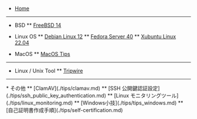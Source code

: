 * [Home](/)
<hr>

* BSD
** [FreeBSD 14](/bsd/freebsd14.md)

* Linux OS
** [Debian Linux 12](./linux/debian_12.md)
** [Fedora Server 40](./linux/fedora_40.md)
** [Xubuntu Linux 22.04](./linux/xubuntu_2204.md)

* MacOS
** [MacOS Tips](/macos/macos_tips.md)

<hr>

* Linux / Unix Tool
** [Tripwire](./linux/tool/tripwire.md)

<hr>
* その他
** [ClamAV](./tips/clamav.md)
** [SSH 公開鍵認証設定](./tips/ssh_public_key_authentication.md)
** [Linux モニタリングツール](./tips/linux_monitoring.md)
** [Windows小技](./tips/tips_windows.md)
** [自己証明書作成手順](./tips/self-certification.md)
